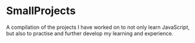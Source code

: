 # SmallProjects

A compilation of the projects I have worked on to not only learn JavaScript, but also to practise and further develop my learning and experience.
